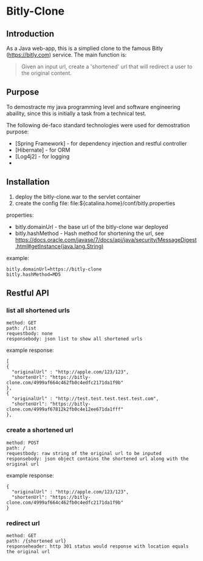 # Bitly-Clone

## Introduction
As a Java web-app, this is a simplied clone to the famous Bitly (https://bitly.com) service.
The main function is:
> Given an input url, create a 'shortened' url that will redirect a user to the  original content.

## Purpose
To demostracte my java programming level and software engineering abaility, since this is initially a task from a technical test.

The following de-faco standard technologies were used for demostration purpose:
* [Spring Framework] - for dependency injection and restful controller
* [Hibernate] - for ORM
* [Log4j2] - for logging
* 

## Installation
1. deploy the bitly-clone.war to the servlet container
2. create the config file: file:${catalina.home}/conf/bitly.properties

properties:
* bitly.domainUrl - the base url of the bitly-clone war deployed
* bitly.hashMethod - Hash method for shortening the url, see https://docs.oracle.com/javase/7/docs/api/java/security/MessageDigest.html#getInstance(java.lang.String)


example:
```
bitly.domainUrl=https://bitly-clone
bitly.hashMethod=MD5
```

## Restful API
### list all shortened urls
```
method: GET
path: /list
requestbody: none
responsebody: json list to show all shortened urls
```
example response:
```
[
{
  "originalUrl" : "http://apple.com/123/123",
  "shortenUrl": "https://bitly-clone.com/4999af664c462fb0c4edfc2171da1f9b"
},
{
  "originalUrl" : "http://test.test.test.test.test.com",
  "shortenUrl": "https://bitly-clone.com/4999af67812k2fb0c4e12ee671da1fff"
},

```


### create a shortened url
```
method: POST
path: /
requestbody: raw string of the original url to be inputed
responsebody: json object contains the shortened url along with the original url
```
example response:
```
{
  "originalUrl" : "http://apple.com/123/123",
  "shortenUrl": "https://bitly-clone.com/4999af664c462fb0c4edfc2171da1f9b"
}
```

### redirect url
```
method: GET
path: /{shortened url}
responseheader: http 301 status would response with location equals the original url 
```

